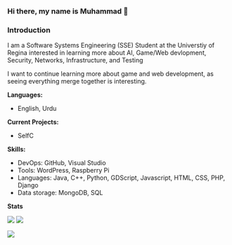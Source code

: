### Hi there, my name is Muhammad 👋

### Introduction

I am a Software Systems Engineering (SSE) Student at the Universtiy of Regina interested in learning more about AI, Game/Web devlopment, Security, Networks, Infrastructure, and Testing

I want to continue learning more about game and web development, as seeing everything merge together is interesting.

**Languages:**
* English, Urdu 


**Current Projects:**

* SelfC

**Skills:**
* DevOps: GitHub, Visual Studio
* Tools: WordPress, Raspberry Pi
* Languages: Java, C++, Python, GDScript, Javascript, HTML, CSS, PHP, Django
* Data storage: MongoDB, SQL

**Stats**


![](https://github-readme-stats.vercel.app/api?username=mtzamanpk&theme=gruvbox_light)
![](https://github-readme-streak-stats.herokuapp.com/?user=mtzamanpk&theme=gruvbox_light&hide_border=true)

![](https://github-readme-stats.vercel.app/api/top-langs/?username=mtzamanpk&layout=compact&theme=gruvbox_light)

